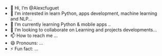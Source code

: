 - 👋 Hi, I’m @Alexcfuguet
- 👀 I’m interested in learn Python, apps development, machine learning and NLP...
- 🌱 I’m currently learning Python & mobile apps ..
- 💞️ I’m looking to collaborate on Learning and projects developments...
- 📫 How to reach me ...
- 😄 Pronouns: ...
- ⚡ Fun fact: ...

<!---
Alexcfuguet/Alexcfuguet is a ✨ special ✨ repository because its `README.md` (this file) appears on your GitHub profile.
You can click the Preview link to take a look at your changes.
--->
